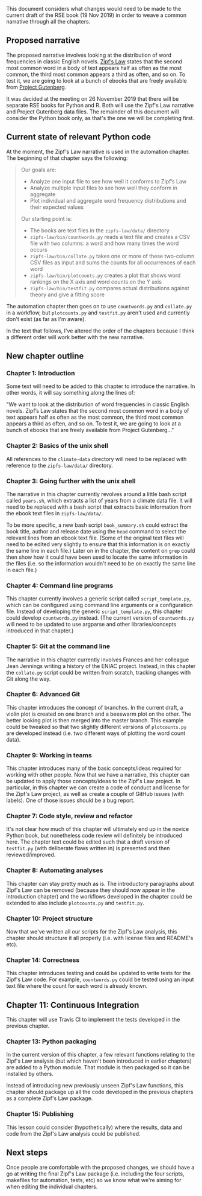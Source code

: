 This document considers what changes would need to be made to the current draft of the RSE book (19 Nov 2019) 
in order to weave a common narrative through all the chapters.

## Proposed narrative

The proposed narrative involves looking at the distribution of word frequencies in classic English novels. 
[Zipf’s Law](https://en.wikipedia.org/wiki/Zipf%27s_law) states that the second most common word
in a body of text appears half as often as the most common,
the third most common appears a third as often, and so on.
To test it, we are going to look at a bunch of ebooks that are freely available from
[Project Gutenberg](https://www.gutenberg.org/).

It was decided at the meeting on 26 November 2019 that there will be separate RSE books for Python and R. 
Both will use the Zipf's Law narrative and Project Gutenberg data files.
The remainder of this document will consider the Python book only,
as that's the one we will be completing first.

## Current state of relevant Python code

At the moment, the Zipf's Law narrative is used in the automation chapter.
The beginning of that chapter says the following:

> Our goals are:
>
> - Analyze one input file to see how well it conforms to Zipf’s Law
> - Analyze multiple input files to see how well they conform in aggregate
> - Plot individual and aggregate word frequency distributions and their expected values
>
> Our starting point is:
>
> - The books are text files in the `zipfs-law/data/` directory
> - `zipfs-law/bin/countwords.py` reads a text file and creates a CSV file with two columns: a word and  how many times the word occurs
> - `zipfs-law/bin/collate.py` takes one or more of these two-column CSV files as input and sums the counts for all occurrences of each word
> - `zipfs-law/bin/plotcounts.py` creates a plot that shows word rankings on the X axis and word counts on the Y axis
> - `zipfs-law/bin/testfit.py` compares actual distributions against theory and give a fitting score

The automation chapter then goes on to use `countwords.py` and `collate.py` in a workflow,
but `plotcounts.py` and `testfit.py` aren't used and currently don't exist
(as far as I'm aware).

In the text that follows,
I've altered the order of the chapters
because I think a different order will work better with the new narrative.

## New chapter outline

### Chapter 1: Introduction

Some text will need to be added to this chapter to introduce the narrative.
In other words, it will say something along the lines of: 

"We want to look at the distribution of word frequencies in classic English novels.
Zipf’s Law states that the second most common word in a body of text appears half as often as the most common,
the third most common appears a third as often, and so on.
To test it, we are going to look at a bunch of ebooks that are freely available from Project Gutenberg..."

### Chapter 2: Basics of the unix shell

All references to the `climate-data` directory will need to be replaced
with reference to the `zipfs-law/data/` directory.

### Chapter 3: Going further with the unix shell

The narrative in this chapter currently revolves around a little bash script called `years.sh`,
which extracts a list of years from a climate data file.
It will need to be replaced with a bash script
that extracts basic information from the ebook text files in `zipfs-law/data/`.

To be more specific, a new bash script `book_summary.sh` could extract the
book title, author and release date using the `head` command to select the relevant lines
from an ebook text file. 
(Some of the original text files will need to be edited very slightly
to ensure that this information is on exactly the same line in each file.)
Later on in the chapter,
the content on `grep` could then show how it could have been used to locate the same
information in the files 
(i.e. so the information wouldn't need to be on exactly the same line in each file.)

### Chapter 4: Command line programs

This chapter currently involves a generic script called `script_template.py`,
which can be configured using command line arguments or a configuration file.
Instead of developing the generic `script_template.py`,
this chapter could develop `countwords.py` instead.
(The current version of `countwords.py` will need to be updated to use argparse
and other libraries/concepts introduced in that chapter.)

### Chapter 5: Git at the command line

The narrative in this chapter currently involves Frances and her colleague Jean Jennings
writing a history of the ENIAC project.
Instead, in this chapter the `collate.py` script could be written from scratch,
tracking changes with Git along the way.

### Chapter 6: Advanced Git

This chapter introduces the concept of branches.
In the current draft, a violin plot is created on one branch
and a beeswarm plot on the other.
The better looking plot is then merged into the master branch.
This example could be tweaked so that two slightly different versions of 
`plotcounts.py` are developed instead
(i.e. two different ways of plotting the word count data).

### Chapter 9: Working in teams

This chapter introduces many of the basic concepts/ideas required for working with other people.
Now that we have a narrative,
this chapter can be updated to apply those concepts/ideas to the Zipf's Law project.
In particular,
in this chapter we can create a code of conduct and license for the Zipf's Law project,
as well as create a couple of GitHub issues (with labels).
One of those issues should be a bug report.

### Chapter 7: Code style, review and refactor

It's not clear how much of this chapter will ultimately end up in the novice Python book,
but nonetheless code review will definitely be introduced here.
The chapter text could be edited such that a draft version of `testfit.py`
(with deliberate flaws written in)
is presented and then reviewed/improved.

### Chapter 8: Automating analyses 

This chapter can stay pretty much as is.
The introductory paragraphs about Zipf's Law can be removed 
(because they should now appear in the introduction chapter)
and the workflows developed in the chapter could be extended to also include
`plotcounts.py` and `testfit.py`.

### Chapter 10: Project structure

Now that we've written all our scripts for the Zipf's Law analysis,
this chapter should structure it all properly (i.e. with license files and README's etc).

### Chapter 14: Correctness

This chapter introduces testing and could be updated to write tests for the Zipf's Law code.
For example, `countwords.py` could be tested using an input text file where the count
for each word is already known.

## Chapter 11: Continuous Integration

This chapter will use Travis CI to implement the tests developed in the previous chapter.

### Chapter 13: Python packaging

In the current version of this chapter,
a few relevant functions relating to the Zipf's Law analysis 
(but which haven't been introduced in earlier chapters) are added to a Python module.
That module is then packaged so it can be installed by others.

Instead of introducing new previously unseen Zipf's Law functions,
this chapter should package up all the code developed in the previous chapters
as a complete Zipf's Law package.

### Chapter 15: Publishing

This lesson could consider (hypothetically) where the results, data and code from the Zipf's Law
analysis could be published.

## Next steps

Once people are comfortable with the proposed changes,
we should have a go at writing the final Zipf's Law package
(i.e. including the four scripts, makefiles for automation, tests, etc)
so we know what we're aiming for when editing the individual chapters.
 
